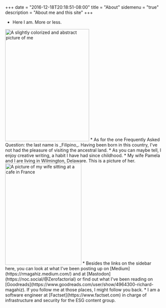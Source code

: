 +++
date = "2016-12-18T20:18:51-08:00"
title = "About"
sidemenu = "true"
description = "About me and this site"
+++

* Here I am. More or less.<br />
<img src="https://milkfish08.s3.amazonaws.com/photo/GoArt_me.jpg" title="Richard Magahiz" alt="A slightly colorized and abstract picture of me" width=270 height=360 />
* As for the one Frequently Asked Question:  the last name is _Filipino_.
Having been born in this country, I've not had the pleasure of visiting the ancestral land.
* As you can maybe tell, I enjoy creative writing, a habit I have had since childhood.
* My wife Pamela and I are living in Wilmington, Delaware.
This is a picture of her.<br />
<img src="https://milkfish08.s3.amazonaws.com/photo/blog/media/IMG_0501.JPG" title="Pamela Magahiz" alt="A picture of my wife sitting at a cafe in France" width=245 height=326 />
* Besides the links on the sidebar here, you can look at what I've been posting up on [Medium](https://rmagahiz.medium.com/) and at [Mastodon](https://noc.social/@Zerofactorial) or find out what I've been reading on [Goodreads](https://www.goodreads.com/user/show/4964300-richard-magahiz).
If you follow me at those places, I might follow you back.
* I am a software engineer at [Factset](https://www.factset.com) in charge of infrastructure and security for the ESG content group.
